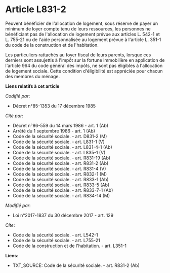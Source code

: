 # Article L831-2

Peuvent bénéficier de l'allocation de logement, sous réserve de payer un minimum de loyer compte tenu de leurs ressources,
les personnes ne bénéficiant pas de l'allocation de logement prévue aux articles L. 542-1 et L. 755-21 ou de l'aide
personnalisée au logement prévue à l'article L. 351-1 du code de la construction et de l'habitation.

Les particuliers rattachés au foyer fiscal de leurs parents, lorsque ces derniers sont assujettis à l'impôt sur la fortune
immobilière en application de l'article 964 du code général des impôts, ne sont pas éligibles à l'allocation de logement
sociale. Cette condition d'éligibilité est appréciée pour chacun des membres du ménage.

**Liens relatifs à cet article**

_Codifié par_:

  - Décret n°85-1353 du 17 décembre 1985

_Cité par_:

  - Décret n°86-559 du 14 mars 1986 - art. 1 (Ab)
  - Arrêté du 1 septembre 1986 - art. 1 (Ab)
  - Code de la sécurité sociale. - art. D831-2 (M)
  - Code de la sécurité sociale. - art. L831-1 (V)
  - Code de la sécurité sociale. - art. L831-4-1 (Ab)
  - Code de la sécurité sociale. - art. L835-1 (V)
  - Code de la sécurité sociale. - art. R831-19 (Ab)
  - Code de la sécurité sociale. - art. R831-2 (Ab)
  - Code de la sécurité sociale. - art. R831-4 (V)
  - Code de la sécurité sociale. - art. R832-1 (M)
  - Code de la sécurité sociale. - art. R833-1 (Ab)
  - Code de la sécurité sociale. - art. R833-5 (Ab)
  - Code de la sécurité sociale. - art. R833-7-1 (Ab)
  - Code de la sécurité sociale. - art. R834-14 (M)

_Modifié par_:

  - Loi n°2017-1837 du 30 décembre 2017 - art. 129

_Cite_:

  - Code de la sécurité sociale. - art. L542-1
  - Code de la sécurité sociale. - art. L755-21
  - Code de la construction et de l'habitation. - art. L351-1

**Liens**:

  - TXT_SOURCE: Code de la sécurité sociale. - art. R831-2 (Ab)
